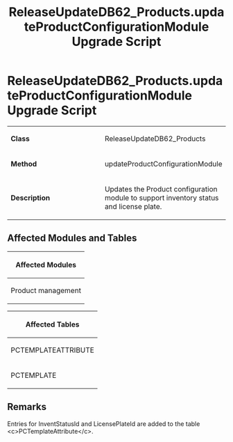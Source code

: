 ﻿---
title: ReleaseUpdateDB62_Products.updateProductConfigurationModule Upgrade Script
TOCTitle: ReleaseUpdateDB62_Products.updateProductConfigurationModule Upgrade Script
ms:assetid: 1d41f20a-8b77-ea4b-8fd0-396384198c16
ms:mtpsurl: https://msdn.microsoft.com/en-us/library/Dn975042(v=AX.60)
ms:contentKeyID: 65236156
ms.date: 05/18/2015
mtps_version: v=AX.60
---

# ReleaseUpdateDB62\_Products.updateProductConfigurationModule Upgrade Script 


<table>
<colgroup>
<col style="width: 50%" />
<col style="width: 50%" />
</colgroup>
<tbody>
<tr class="odd">
<td><p><strong>Class</strong></p></td>
<td><p>ReleaseUpdateDB62_Products</p></td>
</tr>
<tr class="even">
<td><p><strong>Method</strong></p></td>
<td><p>updateProductConfigurationModule</p></td>
</tr>
<tr class="odd">
<td><p><strong>Description</strong></p></td>
<td><p>Updates the Product configuration module to support inventory status and license plate.</p></td>
</tr>
</tbody>
</table>


## Affected Modules and Tables

<table>
<colgroup>
<col style="width: 100%" />
</colgroup>
<thead>
<tr class="header">
<th><p>Affected Modules</p></th>
</tr>
</thead>
<tbody>
<tr class="odd">
<td><p>Product management</p></td>
</tr>
</tbody>
</table>


<table>
<colgroup>
<col style="width: 100%" />
</colgroup>
<thead>
<tr class="header">
<th><p>Affected Tables</p></th>
</tr>
</thead>
<tbody>
<tr class="odd">
<td><p>PCTEMPLATEATTRIBUTE</p></td>
</tr>
<tr class="even">
<td><p>PCTEMPLATE</p></td>
</tr>
</tbody>
</table>


## Remarks

Entries for InventStatusId and LicensePlateId are added to the table \<c\>PCTemplateAttribute\</c\>.

  


